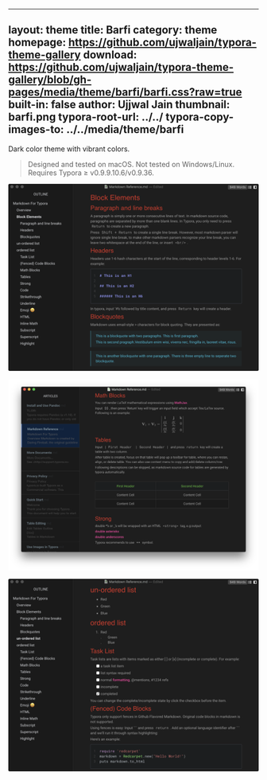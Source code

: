 -----------
layout: theme
title: Barfi 
category: theme
homepage: https://github.com/ujwaljain/typora-theme-gallery
download: https://github.com/ujwaljain/typora-theme-gallery/blob/gh-pages/media/theme/barfi/barfi.css?raw=true
built-in: false
author: Ujjwal Jain
thumbnail: barfi.png
typora-root-url: ../../
typora-copy-images-to: ../../media/theme/barfi
---

Dark color theme with vibrant colors.

> Designed and tested on macOS. Not tested on Windows/Linux. 
> Requires Typora ≥ v0.9.9.10.6/v0.9.36.

![screen1](/media/theme/barfi/screen1.png)

![screen2](/media/theme/barfi/screen2.png)

![screen3](/media/theme/barfi/screen3.png)
